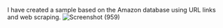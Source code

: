 I have created a sample based on the Amazon database using URL links and web scraping.
![Screenshot (959)](https://user-images.githubusercontent.com/113965073/221761737-2e95ee26-c7b5-4911-9000-202fb67eb96a.png)
